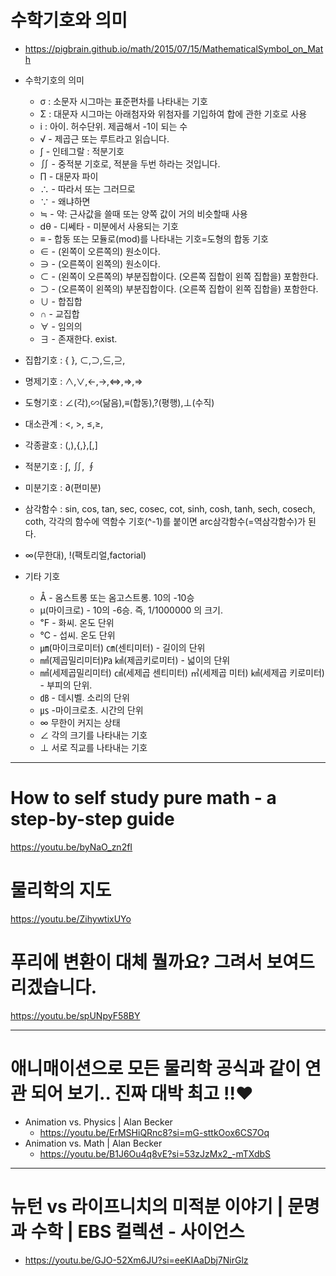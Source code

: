 # 수학기호와 의미

- https://pigbrain.github.io/math/2015/07/15/MathematicalSymbol_on_Math

- 수학기호의 의미

  - σ : 소문자 시그마는 표준편차를 나타내는 기호
  - Σ : 대문자 시그마는 아래첨자와 위첨자를 기입하여 합에 관한 기호로 사용
  - i : 아이. 허수단위. 제곱해서 -1이 되는 수
  - √ - 제곱근 또는 루트라고 읽습니다.
  - ∫ - 인테그랄 : 적분기호
  - ∬ - 중적분 기호로, 적분을 두번 하라는 것입니다.
  - ∏ - 대문자 파이
  - ∴ - 따라서 또는 그러므로
  - ∵ - 왜냐하면
  - ≒ - 약: 근사값을 쓸때 또는 양쪽 값이 거의 비슷할때 사용
  - dθ - 디쎄타 - 미분에서 사용되는 기호
  - ≡ - 합동 또는 모듈로(mod)를 나타내는 기호=도형의 합동 기호
  - ∈ - (왼쪽이 오른쪽의) 원소이다.
  - ∋ - (오른쪽이 왼쪽의) 원소이다.
  - ⊂ - (왼쪽이 오른쪽의) 부분집합이다. (오른쪽 집합이 왼쪽 집합을) 포함한다.
  - ⊃ - (오른쪽이 왼쪽의) 부분집합이다. (오른쪽 집합이 왼쪽 집합을) 포함한다.
  - ∪ - 합집합
  - ∩ - 교집합
  - ∀ - 임의의
  - ∃ - 존재한다. exist.

- 집합기호 : { }, ⊂,⊃,⊆,⊇,
- 명제기호 : ∧,∨,←,→,⇔,⇒,⇒
- 도형기호 : ∠(각),∽(닮음),≡(합동),?(평행),⊥(수직)
- 대소관계 : <, >, ≤,≥,
- 각종괄호 : (,),{,},[,]
- 적분기호 : ∫, ∬, ∮
- 미분기호 : ∂(편미분)
- 삼각함수 : sin, cos, tan, sec, cosec, cot, sinh, cosh, tanh, sech, cosech, coth, 각각의 함수에 역함수 기호(^-1)를 붙이면 arc삼각함수(=역삼각함수)가 된다.
- ∞(무한대), !(팩토리얼,factorial)
- 기타 기호

  - Å - 옴스트롱 또는 옴고스트롱. 10의 -10승
  - μ(마이크로) - 10의 -6승. 즉, 1/1000000 의 크기.
  - ℉ - 화씨. 온도 단위
  - ℃ - 섭씨. 온도 단위
  - ㎛(마이크로미터) ㎝(센티미터) - 길이의 단위
  - ㎟(제곱밀리미터)㎩ ㎢(제곱키로미터) - 넓이의 단위
  - ㎣(세제곱밀리미터) ㎤(세제곱 센티미터) ㎥(세제곱 미터) ㎦(세제곱 키로미터) - 부피의 단위.
  - ㏈ - 데시벨. 소리의 단위
  - ㎲ -마이크로초. 시간의 단위
  - ∞ 무한이 커지는 상태
  - ∠ 각의 크기를 나타내는 기호
  - ⊥ 서로 직교를 나타내는 기호



<hr>

# How to self study pure math - a step-by-step guide

https://youtu.be/byNaO_zn2fI


# 물리학의 지도

https://youtu.be/ZihywtixUYo


# 푸리에 변환이 대체 뭘까요? 그려서 보여드리겠습니다.

https://youtu.be/spUNpyF58BY

<hr>

# 애니매이션으로 모든 물리학 공식과 같이 연관 되어 보기.. 진짜 대박 최고 !!❤
- Animation vs. Physics | Alan Becker
  - https://youtu.be/ErMSHiQRnc8?si=mG-sttkOox6CS7Oq
- Animation vs. Math | Alan Becker
  - https://youtu.be/B1J6Ou4q8vE?si=53zJzMx2_-mTXdbS


<hr>

# 뉴턴 vs 라이프니치의 미적분 이야기 | 문명과 수학 | EBS 컬렉션 - 사이언스
- https://youtu.be/GJO-52Xm6JU?si=eeKIAaDbj7NirGlz

